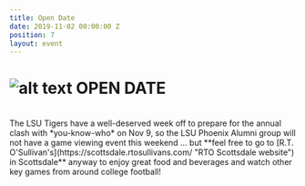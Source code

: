```yaml
---
title: Open Date
date: 2019-11-02 00:00:00 Z
position: 7
layout: event
---
```


# ![alt text](https://lsu-phoenix-alumni.github.io/assets/img/LSUTigers.png "LSU Fighting Tigers") OPEN DATE  
<br>
The LSU Tigers have a well-deserved week off to prepare for the annual clash with *you-know-who* on Nov 9, so the LSU Phoenix Alumni group will not have a game viewing event this weekend ... but **feel free to go to [R.T. O'Sullivan's](https://scottsdale.rtosullivans.com/ "RTO Scottsdale website") in Scottsdale** anyway to enjoy great food and beverages and watch other key games from around college football! 